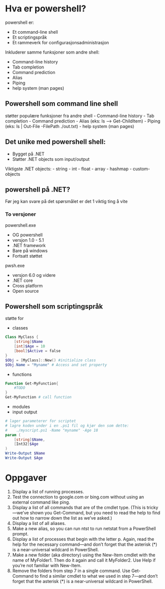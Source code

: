 # Hva er powershell?

powershell er:
- Et command-line shell
- Et scriptingspråk
- Et rammeverk for configurasjonsadministrasjon

Inkluderer samme funksjoner som andre shell:
- Command-line history
- Tab completion
- Command prediction
- Alias
- Piping
- help system (man pages)

## Powershell som command line shell
støtter populære funksjoner fra andre shell 
       - Command-line history
       - Tab completion
       - Command prediction
       - Alias (eks: ls --> Get-ChildItem)
       - Piping (eks: ls | Out-File -FilePath ./out.txt)
       - help system (man pages)

## Det unike med powershell shell:
- Bygget på .NET
- Støtter .NET objects som input/output

Viktigste .NET objects:
    - string
    - int
    - float
    - array
    - hashmap
    - custom-objects

## powershell på .NET?
Før jeg kan svare på det spørsmålet er det 1 viktig ting å vite

### To versjoner
powershell.exe
- OG powershell
- versjon 1.0 - 5.1
- .NET framework
- Bare på windows
- Fortsatt støttet

pwsh.exe
- versjon 6.0 og videre
- .NET core
- Cross platform
- Open source

## Powershell som scriptingspråk
støtte for
- classes
```ps1
Class MyClass {
    [string]$Name
    [int]$Age = 10
    [bool]$Active = false
}
$Obj = [MyClass]::New() #initialize class
$Obj.Name = "Myname" # Access and set property
```
- functions
```ps1
Function Get-MyFunction{
    #TODO
}
Get-MyFunction # call function
```
- modules
- input output
```ps1
# lager parameterer for scriptet
# lagre koden under i en .ps1 fil og kjør den som dette:
#    ./myscript.ps1 -Name "myname" -Age 18
param (
	[string]$Name,
	[Int32]$Age
)
Write-Output $Name
Write-Output $Age
```


# Oppgaver
1. Display a list of running processes.
2. Test the connection to google.com or bing.com without using an external command like ping.
3. Display a list of all commands that are of the cmdlet type. (This is tricky—we’ve shown you Get-Command, but you need to read the help to find out how to narrow down the list as we’ve asked.)
4. Display a list of all aliases.
5. Make a new alias, so you can run ntst to run netstat from a PowerShell prompt.
6. Display a list of processes that begin with the letter p. Again, read the help for the necessary command—and don’t forget that the asterisk (*) is a near-universal wildcard in PowerShell.
7. Make a new folder (aka directory) using the New-Item cmdlet with the name of MyFolder1. Then do it again and call it MyFolder2. Use Help if you’re not familiar with New-Item.
8. Remove the folders from step 7 in a single command. Use Get-Command to find a similar cmdlet to what we used in step 7—and don’t forget that the asterisk (*) is a near-universal wildcard in PowerShell.
